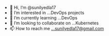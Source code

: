 - 👋 Hi, I’m @sunilyedla17
- 👀 I’m interested in ...DevOps projects
- 🌱 I’m currently learning ...DevOps
- 💞️ I’m looking to collaborate on ...Kubernetes
- 📫 How to reach me ...sunilyedla17@gmail.com

<!---
sunilyedla17/sunilyedla17 is a ✨ special ✨ repository because its `README.md` (this file) appears on your GitHub profile.
You can click the Preview link to take a look at your changes.
--->
